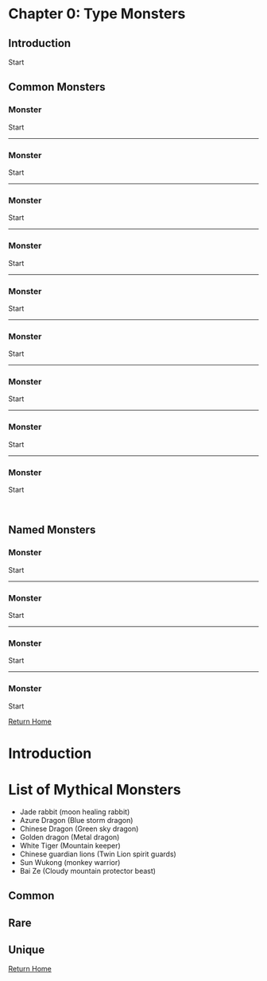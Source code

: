 # __Chapter 0: Type Monsters__

## __Introduction__

Start

## __Common Monsters__

### Monster
Start

---

### Monster
Start

---

### Monster
Start

---

### Monster
Start

---

### Monster
Start

---

### Monster
Start

---

### Monster
Start

---

### Monster
Start

---

### Monster
Start


<br/>


## __Named Monsters__


### Monster
Start

---

### Monster
Start

---

### Monster
Start

---

### Monster
Start


[Return Home](cnf-home.md)

# Introduction

# List of Mythical Monsters
- Jade rabbit (moon healing rabbit)
- Azure Dragon (Blue storm dragon)
- Chinese Dragon (Green sky dragon)
- Golden dragon (Metal dragon)
- White Tiger (Mountain keeper)
- Chinese guardian lions (Twin Lion spirit guards)
- Sun Wukong (monkey warrior)
- Bai Ze (Cloudy mountain protector beast)

## Common

## Rare

## Unique

[Return Home](cnf-home.md)